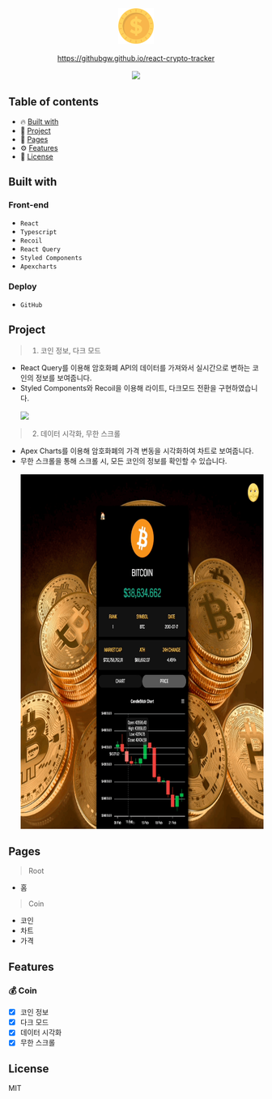 <div align="center">
  <a href="https://githubgw.github.io/react-crypto-tracker">
    <img height="70" src="./previews/coin_logo.png" />
    <br /><br />
    <a display="block" href="https://githubgw.github.io/react-crypto-tracker">https://githubgw.github.io/react-crypto-tracker</a>
    <br /><br />
    <img height="700" src="./previews/1.gif" />
  </a>
</div>

## Table of contents

- 🔥 [Built with](#built-with)
- 🌈 [Project](#project)
- 📑 [Pages](#pages)
- ⚙ [Features](#features)
- 📝 [License](#license)

## Built with

### Front-end

- `React`
- `Typescript`
- `Recoil`
- `React Query`
- `Styled Components`
- `Apexcharts`

### Deploy

- `GitHub`

## Project

> 1. 코인 정보, 다크 모드

- React Query를 이용해 암호화폐 API의 데이터를 가져와서 실시간으로 변하는 코인의 정보를 보여줍니다.
- Styled Components와 Recoil을 이용해 라이트, 다크모드 전환을 구현하였습니다.
  <br /><br />
  <img height="700" src="./previews/2.gif" />

> 2. 데이터 시각화, 무한 스크롤

- Apex Charts를 이용해 암호화폐의 가격 변동을 시각화하여 차트로 보여줍니다.
- 무한 스크롤을 통해 스크롤 시, 모든 코인의 정보를 확인할 수 있습니다.
  <br /><br />
  <img height="700" src="./previews/3.gif" />

## Pages

> Root

- 홈

> Coin

- 코인
- 차트
- 가격

## Features

### 💰 Coin

- [x] 코인 정보
- [x] 다크 모드
- [x] 데이터 시각화
- [x] 무한 스크롤

## License

MIT
